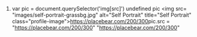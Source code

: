 1. var pic = document.querySelector('img[src]')
undefined
pic
<img src=​"images/​self-portrait-grassbg.jpg" alt=​"Self Portrait" title=​"Self Portrait" class=​"profile-image">​https://placebear.com/200/300​</img>​
pic.src = "https://placebear.com/200/300"
"https://placebear.com/200/300"
